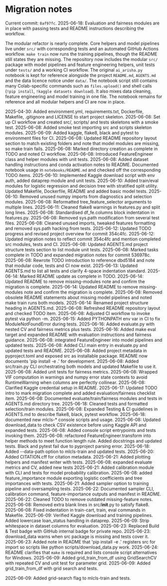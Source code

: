 # Migration notes

Current commit: `8af97fc`.
2025-06-18: Evaluation and fairness modules are in place with passing tests and
README instructions describing the workflow.



The modular refactor is nearly complete. Core helpers and model pipelines live
under `src/` with corresponding tests and an automated GitHub Actions workflow.
`make train` now runs the training pipelines, though the README still states
they are missing.
The repository now includes the modular `src/` package with model pipelines and
feature engineering helpers, unit tests under `tests/` and a working CI
workflow. The original `ai_arisha.py` notebook is kept for reference alongside
the project `README.md`, `AGENTS.md` and the data licence notice under `data/`.
The notebook script still contains many Colab-specific commands such as
`files.upload()` and shell calls (`!pip install`, `!kaggle datasets download`).
It also mixes data cleaning, feature engineering and model training in one file.
The notebook remains for reference and all modular helpers and CI are now in
place.


2025-04-30: Added environment.yml, requirements.txt, Dockerfile, Makefile, .gitignore and LICENSE to start project skeleton.
2025-06-08: Set up CI workflow and created src/, scripts/ and tests skeletons with a smoke test.
2025-06-08: Added smoke test importing src and scripts skeleton modules.
2025-06-09: Added kaggle, flake8, black and pytest to environment files for CI.
2025-06-08: Updated README repository layout section to match existing folders and note that model modules are missing, so make train fails.
2025-06-08: Marked directory creation as complete in TODO and noted CI workflow.
2025-06-08: Introduced FeatureEngineer class and helper modules with unit tests.
2025-06-08: Added dataset handling instructions and conda activation notes to
README. Documented notebook usage in `notebooks/README.md` and checked off the
corresponding TODO items.
2025-06-10: Implemented Kaggle download script with env auth, added dataprep module and unit tests.
2025-06-10: Added train/eval modules for logistic regression and decision tree with stratified split utility. Updated Makefile, Dockerfile, README and added basic model tests.
2025-06-10: Removed unused numpy imports from diagnostics and selection modules.
2025-06-08: Reformatted tree_feature_selector arguments to multiple lines.
2025-06-11: Cleaned flake8 warnings in features.py and split long lines.
2025-06-08: Standardised df_fe.columns block indentation in features.py.
2025-06-08: Removed sys.path modification from several test files.
2025-06-08: Cleaned unused imports, tweaked features formatting and removed sys.path hacking from tests.
2025-06-12: Updated TODO progress and revised project overview for commit 354c4fc.
2025-06-12: Updated migration notes to reflect commit 354c4fc and mention completed src modules, tests and CI.
2025-06-08: Updated AGENTS.md project structure tests section to list module unit tests.
2025-06-08: Marked tasks complete in TODO and expanded migration notes for commit 536978c.
2025-06-08: Rewrote TODO introduction to reference dbd5184 and note that modular code, tests and CI now exist.
2025-06-13: Updated AGENTS.md to list all tests and clarify 4-space indentation standard.
2025-06-14: Marked README update as complete in TODO.
2025-06-14: Updated README to remove missing-modules note and confirm the migration is complete.
2025-06-14: Updated README to remove missing-modules note and confirm the migration is complete.
2025-06-08: Removed obsolete README statements about missing model pipelines and noted make train runs both models.
2025-06-14: Renamed project structure heading in AGENTS.md.
2025-06-08: Refreshed README repository layout and checked TODO item.
2025-06-08: Adjusted CI workflow to invoke pytest via python -m.
2025-06-15: Added PYTHONPATH env var in CI to fix ModuleNotFoundError during tests.
2025-06-16: Added evaluate.py with nested CV and fairness metrics plus tests.
2025-06-16: Added make eval target and expanded README with evaluation instructions and fairness guidance.
2025-06-08: integrated FeatureEngineer into model pipelines and updated tests.
2025-06-08: Added CLI main entry in evaluate.py and updated tests and README.
2025-06-08: Added project metadata in pyproject.toml and exposed src as installable package. README now documents 'pip install -e .' for development.
2025-06-08: Added src/train.py CLI orchestrating both models and updated Makefile to use it.
2025-06-08: Added unit tests for fairness metrics.
2025-06-08: Wrapped VIF computation in warnings and numpy error state contexts to avoid RuntimeWarning when columns are perfectly collinear.
2025-06-08: Clarified Kaggle credential setup in README.
2025-06-17: Updated TODO intro to mark migration complete and added evaluation/fairness checklist item.
2025-06-08: Documented evaluate/train/fairness modules and tests in AGENTS.md directory tree.
2025-06-18: Cleaned tests and formatted selection/train modules.
2025-06-08: Expanded Testing & CI guidelines in AGENTS.md to describe flake8, black, pytest workflow.
2025-06-18: documented new mlcls-* console scripts and usage.
2025-06-08: Updated download_data to check CSV existence before using Kaggle API and expanded tests.
2025-06-08: Added console script entrypoints and tests invoking them.
2025-06-08: refactored FeatureEngineer.transform into helper methods to meet function length rule. Added docstrings and updated tests. Black and pytest fail due to pyproject parsing error.
2025-06-18: Added --data-path option to mlcls-train and updated tests.
2025-06-20: Added CITATION.cff for citation metadata.
2025-06-21: Added plotting helpers and manifest writer with tests.
2025-06-08: expanded evaluate metrics and CV, added new tests
2025-06-21: Added calibration module with CLI and tests for model probability calibration.
2025-06-08: added feature_importance module exporting logistic coefficients and tree importances with tests.
2025-06-21: Added sampler option to training pipeline and oversampling tests.
2025-06-22: Documented sampler CLI, calibration command, feature-importance outputs and manifest in README.
2025-06-22: Cleaned TODO to remove outdated missing-feature notes.
2025-06-08: Removed extra blank lines in src/__init__.py to satisfy flake8.
2025-06-08: Fixed indentation in train-cart, train, eval commands in Makefile.
2025-06-09: Verified Kaggle download and training pipelines. Added lowercase loan_status handling in dataprep.
2025-06-09: Strip whitespace in dataset columns for evaluation.
2025-06-23: Replaced Build & Test badge with GitHub internal badge for private repo.
2025-06-23: download_data warns when src package is missing and tests cover it.
2025-06-23: Added note in README that 'pip install -e .' registers src for import so scripts like python scripts/download_data.py work.
2025-06-24: README clarifies that `make` is required and lists console script alternatives for Windows.
2025-06-09: Added grid_train_from_df using GridSearchCV with repeated CV and unit test for parameter grid.
2025-06-09: Added grid_train_from_df with grid search and tests.

2025-06-09: Added grid-search flag to mlcls-train and tests.
